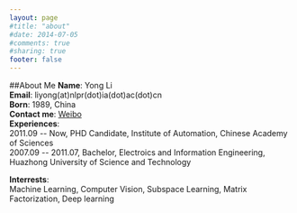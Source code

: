 ```yaml
---
layout: page
#title: "about"
#date: 2014-07-05
#comments: true
#sharing: true
footer: false
---
```

##About Me
**Name**:       Yong Li  
**Email**:	liyong(at)nlpr(dot)ia(dot)ac(dot)cn  
**Born**:       1989, China  
**Contact me**: [Weibo](http://weibo.com/liyong3forever)  
**Experiences**:  
2011.09 -- Now, PHD Candidate, Institute of Automation, Chinese Academy of Sciences  
2007.09 -- 2011.07, Bachelor, Electroics and Information Engineering, Huazhong University of Science and Technology  

**Interrests**:  
Machine Learning, Computer Vision, Subspace Learning, Matrix Factorization, Deep learning  

